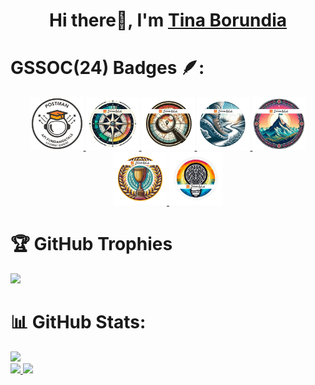 <h1 align="center"> Hi there👋, I'm <a href="https://www.linkedin.com/in/tina-borundia-274673260/">Tina Borundia</a> </h1>

# GSSOC(24) Badges 🪶:

<div style='display:flex; align-items:center; gap: 5px;' align='center'><a href="https://gssoc.girlscript.tech/leaderboard">
<img src="https://raw.githubusercontent.com/girlscript/gssoc-website-new/main/public/badges/postman.png" width="85px" height="85px" />
  <img src="https://github.com/girlscript/gssoc-website-new/blob/main/public/badges/1.png" width="85px" height="85px" />
  <img src="https://github.com/girlscript/gssoc-website-new/blob/main/public/badges/2.png" width="85px" height="85px" />
  <img src="https://github.com/girlscript/gssoc-website-new/blob/main/public/badges/3.png" width="85px" height="85px" />
  <img src="https://github.com/girlscript/gssoc-website-new/blob/main/public/badges/4.png" width="85px" height="85px" />
  <img src="https://github.com/girlscript/gssoc-website-new/blob/main/public/badges/5.png" width="85px" height="85px" />
  <img src="https://github.com/girlscript/gssoc-website-new/blob/main/public/badges/6.png" width="85px" height="85px" /></a>
</div>

# 🏆 GitHub Trophies

![](https://github-profile-trophy.vercel.app/?username=TBorundia&theme=darkhub&no-frame=false&no-bg=false&margin-w=15)



# 📊 GitHub Stats:
![](https://komarev.com/ghpvc/?username=TBorundia&abbreviated=true) <br/>
<a href="https://github.com/TBorundia">
![](https://github-readme-stats.vercel.app/api?username=TBorundia&bg_color=30,e96443,904e95&title_color=fff&text_color=fff&hide_border=true&include_all_commits=false&count_private=true)
![](https://github-readme-streak-stats.herokuapp.com/?user=TBorundia&background=30,e96443,904e95&stroke=ffffff&ring=ffffff&fire=ffffff&currStreakNum=ffffff&sideNums=ffffff&currStreakLabel=ffffff&sideLabels=ffffff&dates=ffffff&hide_border=true)<br/>
</a>



<!--
Here are some ideas to get you started:

- 🔭 I’m currently working on ...
- 🌱 I’m currently learning ...
- 👯 I’m looking to collaborate on ...
- 🤔 I’m looking for help with ...
- 💬 Ask me about ...
- 📫 How to reach me: ...
- 😄 Pronouns: ...
- ⚡ Fun fact: ...
-->
